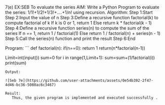 7(e) EX:SEB To evaluate the series
AIM:
  Write a Python Program to evaluate the series:  1/1!+1/2!+1/3!+....+1/n!  using recursion.
Algorithm:
Step 1:Start
Step 2:Input the value of n
Step 3:Define a recursive function factorial(k) to compute factorial of k
  If k is 0 or 1, return 1
  Else return k * factorial(k - 1)
Step 4:Define a recursive function series(n) to compute the sum of the series
  If n == 1, return 1 / factorial(1)
  Else return 1 / factorial(n) + series(n - 1)
Step 5:Call the series(n) function and print the result
Step 6:End

Program:
    ```
def factorial(n):
    if(n==0):
        return 1
    return(n*factorial(n-1))
        
Limit=int(input())
sum=0
for i in range(1,Limit+1):
    sum=sum+(1/factorial(i))
print(sum)
```
Output:

![Seb 7e](https://github.com/user-attachments/assets/0e54b392-2f47-4d46-bc36-5080ac6c3467)

Result:
   Thus, the given program is implemented and executed successfully .





